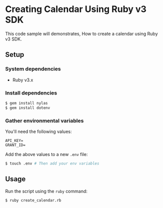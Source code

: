 # Creating Calendar Using Ruby v3 SDK

This code sample will demonstrates, How to create a calendar using Ruby v3 SDK.


## Setup

### System dependencies
- Ruby v3.x

### Install dependencies

```bash
$ gem install nylas
$ gem install dotenv
```

### Gather environmental variables

You'll need the following values:

```text
API_KEY=
GRANT_ID=
```

Add the above values to a new `.env` file:

```bash
$ touch .env # Then add your env variables
```

## Usage

Run the script using the `ruby` command:

```bash
$ ruby create_calendar.rb
```